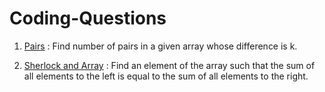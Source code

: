 # Coding-Questions

1. [Pairs](./pairs.md) : Find number of pairs in a given array whose difference is k.

2. [Sherlock and Array](./sherlockAndArray.md) : Find an element of the array such that the sum of all elements to the left is equal to the sum of all elements to the right.
